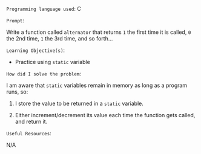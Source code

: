 `Programming language used`: C

`Prompt`:

Write a function called `alternator` that returns `1` the first time it is called, `0` the 2nd time, `1` the 3rd time, and so forth...

`Learning Objective(s)`:

- Practice using `static` variable

`How did I solve the problem`:

I am aware that `static` variables remain in memory as long as a program runs, so:

1. I store the value to be returned in a `static` variable.

2. Either increment/decrement its value each time the function gets called, and return it.

`Useful Resources`:

N/A